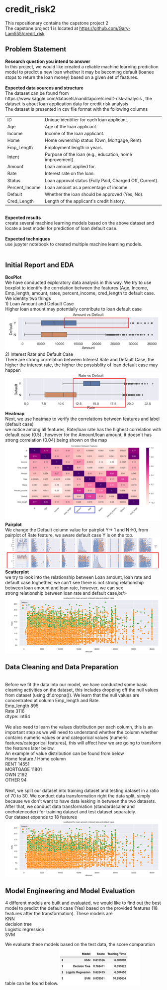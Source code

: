 # credit_risk2
This repositionary contains the capstone project 2<br/>
The capstone project 1 is located at https://github.com/Gary-Lam555/credit_risk<br/>

<h2>Problem Statement</h2>
<b>Research question you intend to answer</b></br>
In this project, we would like created a reliable machine learning prediction model to predict a new loan whether it may be becoming default (loanee stops to return the loan money) based on a given set of features.<br/>
</br>
<b>Expected data sources and structure</b><br/>
The dataset can be found from https://www.kaggle.com/datasets/nanditapore/credit-risk-analysis , the dataset is about loan application data for credit risk analysis <br/>
The dataset is presented in csv file format with the following columns </br>
<table>
<tr><td>ID</td><td>Unique identifier for each loan applicant. </td></tr>
<tr><td>Age</td><td> Age of the loan applicant. </td></tr>
<tr><td>Income</td><td> Income of the loan applicant. </td></tr>
<tr><td>Home</td><td> Home ownership status (Own, Mortgage, Rent). </td></tr>
<tr><td>Emp_Length</td><td> Employment length in years. </td></tr>
<tr><td>Intent</td><td> Purpose of the loan (e.g., education, home improvement). </td></tr>
<tr><td>Amount</td><td> Loan amount applied for. </td></tr>
<tr><td>Rate</td><td>Interest rate on the loan. </td></tr>
<tr><td>Status</td><td> Loan approval status (Fully Paid, Charged Off, Current). </td></tr>
<tr><td>Percent_Income</td><td> Loan amount as a percentage of income. </td></tr>
<tr><td>Default</td><td> Whether the loan should be approved (Yes, No). </td></tr>
<tr><td>Cred_Length</td><td> Length of the applicant's credit history.</td></tr>
</table>
</br>
<b>Expected results</b><br/>
create several machine learning models based on the above dataset and locate a best model for prediction of loan default case.<br/>
<br/>
<b>Expected techniques</b><br/>
use jupyter notebook to created multiple machine learning models.<br/>
<br/>

<h2>Initial Report and EDA</h2>
<b>BoxPlot</b><br/>
We have conducted exploratory data analysis in this way. We try to use boxplot to identify the correlation between the features (Age, Income, Emp_length, amount, rates, percent_income, cred_length to default case. </br/>
We identity two things<br/>
1) Loan Amount and Default Case<br/>
Higher loan amount may potentially contribute to loan default case<br/>
<img src=p1a1.png>
<br/>
2) Interest Rate and Default Case<br/>
There are strong correlation between Interest Rate and Default Case, the higher the interest rate, the higher the possisblity of loan default case may happen<br/>
<img src=p2a.png>
<br/>
<b>Heatmap</b><br/>
Next, we use heatmap to verify the correlations between features and label (default case)<br/>
we notice among all features, Rate/loan rate has the highest correlation with default case (0.5) , however for the Amount/loan amount, it doesn't has strong correlation (0.04) being shown on the map 
<img src=p3a.png>
<br/>
<b>Pairplot</b><br/>
We change the Default column value for pairplot Y-> 1 and N->0, from pairplot of Rate feature, we aware default case Y is on the top.<br/>
<img src=p4a.png>
<b>Scatterplot</b><br/>
we try to look into the relationship between Loan amount, loan rate and default case toghether, we can't see there is not strong relationship between loan amount and loan rate, however, we can see <br/>
strong relationship between loan rate and default case,br/>
<img src=p5a.png>
<br/>
<h2>Data Cleaning and Data Preparation</h2><br/>
Before we fit the data into our model, we have conducted some basic cleaning activities on the dataset, this includes dropping off the null values from 
dataset (using df.dropna()). We learn that the null values are concentrated at column Emp_length and Rate. <br/>
Emp_length         895<br/>
Rate              3116<br/>
dtype: int64<br/>
<br/>
We also need to learn the values distribution per each column, this is an important step as we will need to understand whether the column whether contains numeric values or and categorical values (numeric features/categorical features), this will affect how we are going to transform the features later below. <br/>
An example of value distribution can be found from below<br/>
Home feature / Home column<br/>
RENT        14551<br/>
MORTGAGE    11801<br/>
OWN          2192<br/>
OTHER          94<br/>
<br/>
Next, we split our dataset into training dataset and testing dataset in a ratio of 70 to 30. We conduct data transformation right the data split, simply because we don't want to have data leaking in between the two datasets. After that, we conduct data transformation (standardscaler and onehotencoder) for training dataset and test dataset separately. <br/>
Our dataset expands to 18 features
<img src=p5a.png>
<br/>
<h2>Model Engineering and Model Evaluation</h2>
4 different models are built and evaluated, we would like to find out the best model to predict the default case (Yes) based on the provided features (18 features after the transformation). These models are <br/>
KNN<br/>
decision tree<br/>
Logistic regression<br/>
SVM<br/>

We evaluate these models based on the test data, the score comparation table can be found below.
<img src=p10a.png>


    
